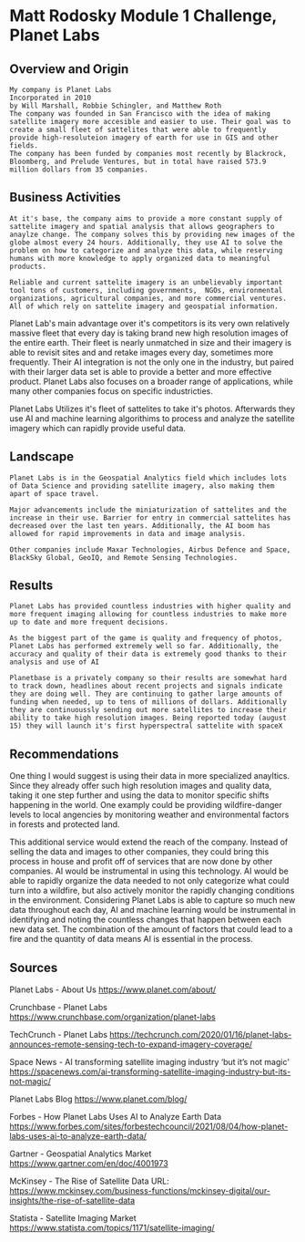 # Matt Rodosky Module 1 Challenge, Planet Labs
## Overview and Origin
    My company is Planet Labs
    Incorporated in 2010
    by Will Marshall, Robbie Schingler, and Matthew Roth
    The company was founded in San Francisco with the idea of making satellite imagery more accesible and easier to use. Their goal was to create a small fleet of sattelites that were able to frequently provide high-resoluteion imagery of earth for use in GIS and other fields.
    The company has been funded by companies most recently by Blackrock, Bloomberg, and Prelude Ventures, but in total have raised 573.9 million dollars from 35 companies.
## Business Activities
    At it's base, the company aims to provide a more constant supply of sattelite imagery and spatial analysis that allows geographers to anaylze change. The company solves this by providing new images of the globe almost every 24 hours. Additionally, they use AI to solve the problem on how to categorize and analyze this data, while reserving humans with more knowledge to apply organized data to meaningful products.
   
    Reliable and current sattelite imagery is an unbelievably important tool tons of customers, including governments,  NGOs, environmental organizations, agricultural companies, and more commercial ventures. All of which rely on sattelite imagery and geospatial information.
   
   Planet Lab's main advantage over it's competitors is its very own relatively massive fleet that every day is taking brand new high resolution images of the entire earth. Their fleet is nearly unmatched in size and their imagery is able to revisit sites and and retake images every day, sometimes more frequently. Their AI integration is not the only one in the industry, but paired with their larger data set is able to provide a better and more effective product. Planet Labs also focuses on a broader range of applications, while many other companies focus on specific industricties.

   Planet Labs Utilizes it's fleet of sattelites to take it's photos. Afterwards they use AI and machine learning algorithims to process and analyze the satellite imagery which can rapidly provide useful data.

## Landscape
    Planet Labs is in the Geospatial Analytics field which includes lots of Data Science and providing satellite imagery, also making them apart of space travel.
  
    Major advancements include the miniaturization of sattelites and the increase in their use. Barrier for entry in commercial sattelites has decreased over the last ten years. Additionally, the AI boom has allowed for rapid improvements in data and image analysis. 

    Other companies include Maxar Technologies, Airbus Defence and Space, BlackSky Global, GeoIQ, and Remote Sensing Technologies.

## Results
    Planet Labs has provided countless industries with higher quality and more frequent imaging allowing for countless industries to make more up to date and more frequent decisions.
    
    As the biggest part of the game is quality and frequency of photos, Planet Labs has performed extremely well so far. Additionally, the accuracy and quality of their data is extremely good thanks to their analysis and use of AI

    Planetbase is a privately company so their results are somewhat hard to track down, headlines about recent projects and signals indicate they are doing well. They are continuing to gather large amounts of funding when needed, up to tens of millions of dollars. Additionally they are continuoussly sending out more satellites to increase their ability to take high resolution images. Being reported today (august 15) they will launch it's first hyperspectral sattelite with spaceX

## Recommendations
One thing I would suggest is using their data in more specialized anayltics. Since they already offer such high resolution images and quality data, taking it one step further and using the data to monitor specific shifts happening in the world. One examply could be providing wildfire-danger levels to local angencies by monitoring weather and environmental factors in forests and protected land.

This additional service would extend the reach of the company. Instead of selling the data and images to other companies, they could bring this process in house and profit off of services that are now done by other companies.
AI would be instrumental in using this technology. AI would be able to rapidly organize the data needed to not only categorize what could turn into a wildfire, but also actively monitor the rapidly changing conditions in the environment.
Considering Planet Labs is able to capture so much new data throughout each day, AI and machine learning would be instrumental in identifying and noting the countless changes that happen between each new data set. The combination of the amount of factors that could lead to a fire and the quantity of data means AI is essential in the process.




## Sources
Planet Labs - About Us
 https://www.planet.com/about/

Crunchbase - Planet Labs
 https://www.crunchbase.com/organization/planet-labs

TechCrunch - Planet Labs
 https://techcrunch.com/2020/01/16/planet-labs-announces-remote-sensing-tech-to-expand-imagery-coverage/

 Space News - AI transforming satellite imaging industry ‘but it’s not magic'
  https://spacenews.com/ai-transforming-satellite-imaging-industry-but-its-not-magic/

Planet Labs Blog
https://www.planet.com/blog/

Forbes - How Planet Labs Uses AI to Analyze Earth Data
https://www.forbes.com/sites/forbestechcouncil/2021/08/04/how-planet-labs-uses-ai-to-analyze-earth-data/

Gartner - Geospatial Analytics Market
https://www.gartner.com/en/doc/4001973

McKinsey - The Rise of Satellite Data
URL: https://www.mckinsey.com/business-functions/mckinsey-digital/our-insights/the-rise-of-satellite-data

Statista - Satellite Imaging Market
https://www.statista.com/topics/1171/satellite-imaging/